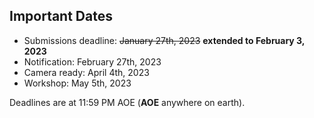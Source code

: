 

## Important Dates

- Submissions deadline:        ~~January 27th, 2023~~ **extended to February 3, 2023**
- Notification:                 February 27th, 2023 
- Camera ready:     		April 4th, 2023
- Workshop:                     May 5th, 2023

Deadlines are at 11:59 PM AOE (**AOE** anywhere on earth).
